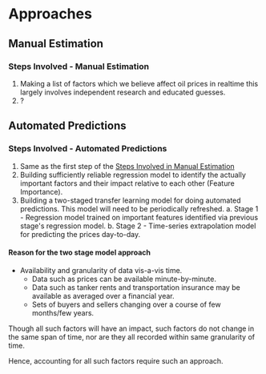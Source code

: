 # Approaches

## Manual Estimation

### Steps Involved - Manual Estimation

1. Making a list of factors which we believe affect oil prices in realtime this largely involves independent research and educated guesses.
2. ?

## Automated Predictions

### Steps Involved - Automated Predictions

1. Same as the first step of the [Steps Involved in Manual Estimation](#steps-involved---manual-estimation)
2. Building sufficiently reliable regression model to identify the actually important factors and their impact relative to each other (Feature Importance).
3. Building a two-staged transfer learning model for doing automated predictions. This model will need to be periodically refreshed.
  a. Stage 1 - Regression model trained on important features identified via previous stage's regression model.
  b. Stage 2 - Time-series extrapolation model for predicting the prices day-to-day.

#### Reason for the two stage model approach

- Availability and granularity of data vis-a-vis time.
  - Data such as prices can be available minute-by-minute.
  - Data such as tanker rents and transportation insurance may be available as averaged over a financial year.
  - Sets of buyers and sellers changing over a course of few months/few years.

Though all such factors will have an impact, such factors do not change in the same span of time, nor are they all recorded within same granularity of time.

Hence, accounting for all such factors require such an approach.
